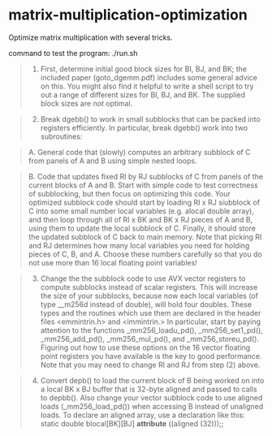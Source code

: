 # matrix-multiplication-optimization
Optimize matrix multiplication with several tricks.

command to test the program: ./run.sh

>1. First, determine initial good block sizes for BI, BJ, and BK; the included paper (goto_dgemm.pdf) includes some general advice on this. You might also find it helpful to write a shell script to try out a range of different sizes for BI, BJ, and BK. The supplied block sizes are *not* optimal.


>2. Break dgebb() to work in small subblocks that can be packed into registers efficiently. In particular, break dgebb() work into two subroutines:

 > A. General code that (slowly) computes an arbitrary subblock of C from panels of A and B using simple nested loops.
  
 > B. Code that updates fixed RI by RJ subblocks of C from panels of the current blocks of A and B. Start with simple code to test correctness of subblocking, but then focus on optimizing this code. Your optimized subblock code should start by loading RI x RJ siubblock of C into some small number local variables (e.g. alocal double array), and then loop through all of RI x BK and BK x RJ pieces of A and B, using them to update the local subblock of C. Finally, it should store the updated subblock of C back to main memory. Note that picking RI and RJ determines how many local variables you need for holding pieces of C, B, and A. Choose these numbers carefully so that you do not use more than 16 local floating point variables!

  
>3. Change the the subblock code to use AVX vector registers to compute subblocks instead of scalar registers. This will increase the size of your subblocks, because now each local variables (of type __m256d instead of double), will hold four doubles.  These types and the routines which use them are declared in the header files <emmintrin.h> and  <immintrin.> In particular, start by paying attention to the functions _mm256_loadu_pd(), _mm256_set1_pd(), _mm256_add_pd(), _mm256_mul_pd(), and _mm256_storeu_pd(). Figuring out how to use these options on the 16 vector floating point registers you have available is the key to good performance. Note that you may need to change RI and RJ from step (2) above.


>4. Convert depb() to load the current block of B being worked on into a local BK x BJ buffer that is 32-byte aligned and passed to calls to depbb(). Also change your vector subblock code to use aligned loads (_mm256_load_pd()) when accessing B instead of unaligned loads. To declare an aligned array, use a declaration like this:
static double blocal[BK][BJ]  __attribute__ ((aligned (32)));;
